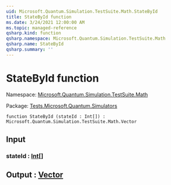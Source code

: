 ```yaml
---
uid: Microsoft.Quantum.Simulation.TestSuite.Math.StateById
title: StateById function
ms.date: 3/24/2021 12:00:00 AM
ms.topic: managed-reference
qsharp.kind: function
qsharp.namespace: Microsoft.Quantum.Simulation.TestSuite.Math
qsharp.name: StateById
qsharp.summary: ''
---
```


# StateById function

Namespace: [Microsoft.Quantum.Simulation.TestSuite.Math](xref:Microsoft.Quantum.Simulation.TestSuite.Math)

Package: [Tests.Microsoft.Quantum.Simulators](https://nuget.org/packages/Tests.Microsoft.Quantum.Simulators)




```qsharp
function StateById (stateId : Int[]) : Microsoft.Quantum.Simulation.TestSuite.Math.Vector
```


## Input

### stateId : [Int](xref:microsoft.quantum.lang-ref.int)[]





## Output : [Vector](xref:Microsoft.Quantum.Simulation.TestSuite.Math.Vector)

